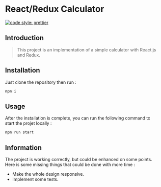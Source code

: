 # React/Redux Calculator

[![code style: prettier](https://img.shields.io/badge/code_style-prettier-ff69b4.svg?style=flat-square)](https://github.com/prettier/prettier)

## Introduction

> This project is an implementation of a simple calculator with React.js and Redux.

## Installation

Just clone the repository then run :

```js
npm i
```

## Usage

After the installation is complete, you can run the following command to start the projet locally :

```js
npm run start
```

## Information

The project is working correctly, but could be enhanced on some points. Here is some missing things that could be done with more time :

* Make the whole design responsive.
* Implement some tests.
